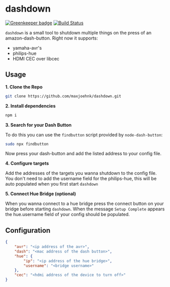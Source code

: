 # dashdown

[![Greenkeeper badge](https://badges.greenkeeper.io/maxjoehnk/dashdown.svg)](https://greenkeeper.io/)
[![Build Status](https://travis-ci.org/maxjoehnk/dashdown.svg?branch=master)](https://travis-ci.org/maxjoehnk/dashdown)

```dashdown``` is a small tool to shutdown multiple things on the press of an amazon-dash-button.
Right now it supports:
- yamaha-avr's
- philips-hue
- HDMI CEC over libcec

## Usage
__1. Clone the Repo__

```bash
git clone https://github.com/maxjoehnk/dashdown.git
```

__2. Install dependencies__

```bash
npm i
```

__3. Search for your Dash Button__

To do this you can use the ```findbutton``` script provided by ```node-dash-button```:
```bash
sudo npx findbutton
```
Now press your dash-button and add the listed address to your config file.

__4. Configure targets__

Add the addresses of the targets you wanna shutdown to the config file.
You don't need to add the username field for the philips-hue, this will be auto populated when you first start ```dashdown```

__5. Connect Hue Bridge (optional)__

When you wanna connect to a hue bridge press the connect button on your bridge before starting ```dashdown```. When the message ```Setup Complete``` appears the hue.username field of your config should be populated.

## Configuration
```json
{
    "avr": "<ip address of the avr>",
    "dash": "<mac address of the dash button>",
    "hue": {
        "ip": "<ip address of the hue bridge>",
        "username": "<bridge username>"
    },
    "cec": "<hdmi address of the device to turn off>"
}
```
